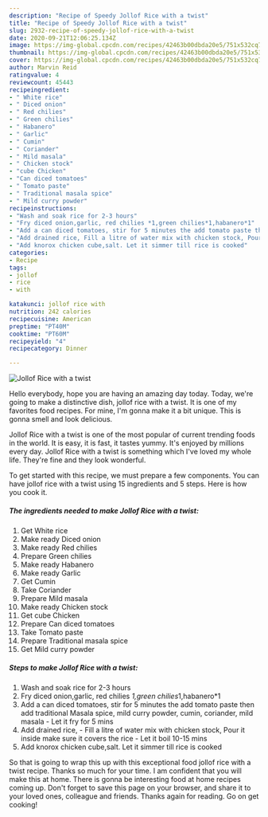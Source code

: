 ```yaml
---
description: "Recipe of Speedy Jollof Rice with a twist"
title: "Recipe of Speedy Jollof Rice with a twist"
slug: 2932-recipe-of-speedy-jollof-rice-with-a-twist
date: 2020-09-21T12:06:25.134Z
image: https://img-global.cpcdn.com/recipes/42463b00dbda20e5/751x532cq70/jollof-rice-with-a-twist-recipe-main-photo.jpg
thumbnail: https://img-global.cpcdn.com/recipes/42463b00dbda20e5/751x532cq70/jollof-rice-with-a-twist-recipe-main-photo.jpg
cover: https://img-global.cpcdn.com/recipes/42463b00dbda20e5/751x532cq70/jollof-rice-with-a-twist-recipe-main-photo.jpg
author: Marvin Reid
ratingvalue: 4
reviewcount: 45443
recipeingredient:
- " White rice"
- " Diced onion"
- " Red chilies"
- " Green chilies"
- " Habanero"
- " Garlic"
- " Cumin"
- " Coriander"
- " Mild masala"
- " Chicken stock"
- "cube Chicken"
- "Can diced tomatoes"
- " Tomato paste"
- " Traditional masala spice"
- " Mild curry powder"
recipeinstructions:
- "Wash and soak rice for 2-3 hours"
- "Fry diced onion,garlic, red chilies *1,green chilies*1,habanero*1"
- "Add a can diced tomatoes, stir for 5 minutes the add tomato paste then add traditional Masala spice, mild curry powder, cumin, coriander, mild masala Let it fry for 5 mins"
- "Add drained rice, Fill a litre of water mix with chicken stock, Pour it inside make sure it covers the rice  Let it boil 10-15 mins"
- "Add knorox chicken cube,salt. Let it simmer till rice is cooked"
categories:
- Recipe
tags:
- jollof
- rice
- with

katakunci: jollof rice with 
nutrition: 242 calories
recipecuisine: American
preptime: "PT40M"
cooktime: "PT60M"
recipeyield: "4"
recipecategory: Dinner

---
```



![Jollof Rice with a twist](https://img-global.cpcdn.com/recipes/42463b00dbda20e5/751x532cq70/jollof-rice-with-a-twist-recipe-main-photo.jpg)

Hello everybody, hope you are having an amazing day today. Today, we're going to make a distinctive dish, jollof rice with a twist. It is one of my favorites food recipes. For mine, I'm gonna make it a bit unique. This is gonna smell and look delicious.

Jollof Rice with a twist is one of the most popular of current trending foods in the world. It is easy, it is fast, it tastes yummy. It's enjoyed by millions every day. Jollof Rice with a twist is something which I've loved my whole life. They're fine and they look wonderful.




To get started with this recipe, we must prepare a few components. You can have jollof rice with a twist using 15 ingredients and 5 steps. Here is how you cook it.

<!--inarticleads1-->

##### The ingredients needed to make Jollof Rice with a twist:

1. Get  White rice
1. Make ready  Diced onion
1. Make ready  Red chilies
1. Prepare  Green chilies
1. Make ready  Habanero
1. Make ready  Garlic
1. Get  Cumin
1. Take  Coriander
1. Prepare  Mild masala
1. Make ready  Chicken stock
1. Get cube Chicken
1. Prepare Can diced tomatoes
1. Take  Tomato paste
1. Prepare  Traditional masala spice
1. Get  Mild curry powder




<!--inarticleads2-->

##### Steps to make Jollof Rice with a twist:

1. Wash and soak rice for 2-3 hours
1. Fry diced onion,garlic, red chilies *1,green chilies*1,habanero*1
1. Add a can diced tomatoes, stir for 5 minutes the add tomato paste then add traditional Masala spice, mild curry powder, cumin, coriander, mild masala - Let it fry for 5 mins
1. Add drained rice, - Fill a litre of water mix with chicken stock, Pour it inside make sure it covers the rice  - Let it boil 10-15 mins
1. Add knorox chicken cube,salt. Let it simmer till rice is cooked




So that is going to wrap this up with this exceptional food jollof rice with a twist recipe. Thanks so much for your time. I am confident that you will make this at home. There is gonna be interesting food at home recipes coming up. Don't forget to save this page on your browser, and share it to your loved ones, colleague and friends. Thanks again for reading. Go on get cooking!
